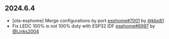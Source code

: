 ## 2024.6.4

- [ota-esphome] Merge configurations by port [esphome#7001](https://github.com/esphome/esphome/pull/7001) by [@kbx81](https://github.com/kbx81)
- Fix LEDC 100% is not 100% duty with ESP32 IDF [esphome#6997](https://github.com/esphome/esphome/pull/6997) by [@Links2004](https://github.com/Links2004)
